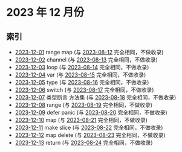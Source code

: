 # 2023 年 12 月份

## 索引

- [2023-12-01](#) range map (与 [2023-08-12](../08/12/README.md) 完全相同，不做收录)
- [2023-12-02](#) channel (与 [2023-08-13](../08/13/README.md) 完全相同，不做收录)
- [2023-12-03](#) loop (与 [2023-08-14](../08/14/README.md) 完全相同，不做收录)
- [2023-12-04](#) var (与 [2023-08-15](../08/15/README.md) 完全相同，不做收录)
- [2023-12-05](#) type (与 [2023-08-16](../08/16/README.md) 完全相同，不做收录)
- [2023-12-06](#) switch (与 [2023-08-17](../08/17/README.md) 完全相同，不做收录)
- [2023-12-07](#) 类型断言 方法集 (与 [2023-08-18](../08/18/README.md) 完全相同，不做收录)
- [2023-12-08](#) range (与 [2023-08-19](../08/19/README.md) 完全相同，不做收录)
- [2023-12-09](#) defer panic (与 [2023-08-20](../08/20/README.md) 完全相同，不做收录)
- [2023-12-10](#) map (与 [2023-08-21](../08/21/README.md) 完全相同，不做收录)
- [2023-12-11](#) make slice (与 [2023-08-22](../08/22/README.md) 完全相同，不做收录)
- [2023-12-12](#) map delete (与 [2023-08-23](../08/23/README.md) 完全相同，不做收录)
- [2023-12-13](#) return (与 [2023-08-24](../08/24/README.md) 完全相同，不做收录)
